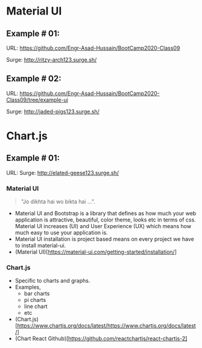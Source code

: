# Material UI

## Example # 01:
URL: https://github.com/Engr-Asad-Hussain/BootCamp2020-Class09

Surge: http://ritzy-arch123.surge.sh/

## Example # 02:
URL: https://github.com/Engr-Asad-Hussain/BootCamp2020-Class09/tree/example-ui

Surge: http://jaded-pigs123.surge.sh/


# Chart.js

## Example # 01:
URL: 
Surge: http://elated-geese123.surge.sh/

### Material UI
> "Jo dikhta hai wo bikta hai ...".
- Material UI and Bootstrap is a library that defines as how much your web application is attractive, beautiful, color theme, looks etc in terms of css. Material UI increases (UI) and User Experience (UX) which means how much easy to use your application is. 
- Material UI installation is project based means on every project we have to install material-ui.
- (Material UI)[https://material-ui.com/getting-started/installation/]


### Chart.js
- Specific to charts and graphs.
- Examples,
  - bar charts
  - pi charts
  - line chart
  - etc
- (Chart.js)[https://www.chartjs.org/docs/latest/https://www.chartjs.org/docs/latest/]
- (Chart React Github)[https://github.com/reactchartjs/react-chartjs-2]